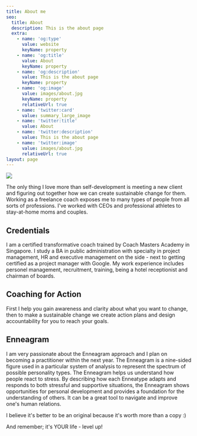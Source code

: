 ```yaml
---
title: About me
seo:
  title: About
  description: This is the about page
  extra:
    - name: 'og:type'
      value: website
      keyName: property
    - name: 'og:title'
      value: About
      keyName: property
    - name: 'og:description'
      value: This is the about page
      keyName: property
    - name: 'og:image'
      value: images/about.jpg
      keyName: property
      relativeUrl: true
    - name: 'twitter:card'
      value: summary_large_image
    - name: 'twitter:title'
      value: About
    - name: 'twitter:description'
      value: This is the about page
    - name: 'twitter:image'
      value: images/about.jpg
      relativeUrl: true
layout: page
---
```

![](/\_static/app-assets/69B5AC3D-19F8-4AB0-B4A8-C23B3B25DF24.png)

The only thing I love more than self-development is meeting a new client and figuring out together how we can create sustainable change for them. Working as a freelance coach exposes me to many types of people from all sorts of professions. I've worked with CEOs and professional athletes to stay-at-home moms and couples. 

## Credentials

I am a certified transformative coach trained by Coach Masters Academy in Singapore. I study a BA in public administration with specialty in project management, HR and executive management on the side - next to getting certified as a project manager with Google. My work experience includes personel management, recruitment, training, being a hotel receptionist and chairman of boards.

## Coaching for Action

First I help you gain awareness and clarity about what you want to change, then to make a sustainable change we create action plans and design accountability for you to reach your goals.

## Enneagram

I am very passionate about the Enneagram approach and I plan on becoming a practitioner within the next year. The Enneagram is a nine-sided figure used in a particular system of analysis to represent the spectrum of possible personality types. The Enneagram helps us understand how people react to stress. By describing how each Enneatype adapts and responds to both stressful and supportive situations, the Enneagram shows opportunities for personal development and provides a foundation for the understanding of others. It can be a great tool to navigate and improve one's human relations.

I believe it's better to be an original because it's worth more than a copy :)

And remember; it's YOUR life - level up!

